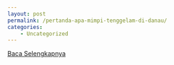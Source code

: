 ```yaml
---
layout: post
permalink: /pertanda-apa-mimpi-tenggelam-di-danau/
categories:
    - Uncategorized
---
```


[Baca Selengkapnya](/09)